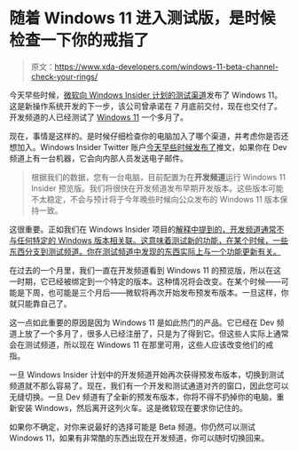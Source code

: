 # 随着 Windows 11 进入测试版，是时候检查一下你的戒指了

> 原文：<https://www.xda-developers.com/windows-11-beta-channel-check-your-rings/>

今天早些时候，[微软向 Windows Insider 计划的测试渠道](https://www.xda-developers.com/windows-11-preview-now-available-beta-channel/)发布了 Windows 11。这是新操作系统开发的下一步，该公司曾承诺在 7 月底前交付，现在也交付了。开发频道的人已经测试了 [Windows 11](https://www.xda-developers.com/windows-11/) 一个多月了。

现在，事情是这样的。是时候仔细检查你的电脑加入了哪个渠道，并考虑你是否还想加入。Windows Insider Twitter 账户[今天早些时候发布了](https://twitter.com/windowsinsider/status/1420794940452343812)推文，如果你在 Dev 频道上有一台机器，它会向内部人员发送电子邮件。

> 根据我们的数据，您有一台电脑，目前配置为在**开发频道**运行 Windows 11 Insider 预览版。我们将很快在开发频道发布早期开发版本。这些版本可能不太稳定，不会与预计将于今年晚些时候向公众发布的 Windows 11 版本保持一致。

这很重要。正如我们在 Windows Insider 项目的[解释中提到的，开发频道通常不与任何特定的 Windows 版本相关联。这意味着测试新的功能，在某个时候，一些东西分支到测试频道。你在测试频道中发现的东西实际上与一个功能更新有关。](https://www.xda-developers.com/explaining-windows-11-insider-preview/)

在过去的一个月里，我们一直在开发频道看到 Windows 11 的预览版，所以在这一时期，它已经被绑定到一个特定的版本。这种情况将会改变。在某个时候——可能是下周，也可能是三个月后——微软将再次开始发布预发布版本。一旦这样，你就只能靠自己了。

这一点如此重要的原因是因为 Windows 11 是如此热门的产品。它已经在 Dev 频道上放了一个多月了，很多人已经注册了，只是为了得到它。但这些人实际上通常会在测试频道，所以现在 Windows 11 在那里可用，这些人应该改变他们的戒指。

一旦 Windows Insider 计划中的开发频道开始再次获得预发布版本，切换到测试频道就不那么容易了。现在，我们有一个开发和测试通道对齐的窗口，因此您可以无缝切换。一旦 Dev 频道有了全新的预发布版本，你将不得不扔掉你的电脑，重新安装 Windows，然后离开这列火车。这是微软现在要求你记住的。

如果你不确定，对你来说最好的选择可能是 Beta 频道。你仍然可以测试 Windows 11，如果有非常酷的东西出现在开发频道，你可以随时切换回来。